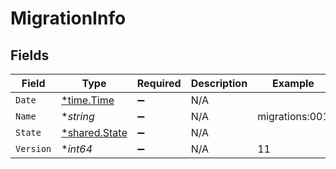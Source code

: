 # MigrationInfo


## Fields

| Field                                                | Type                                                 | Required                                             | Description                                          | Example                                              |
| ---------------------------------------------------- | ---------------------------------------------------- | ---------------------------------------------------- | ---------------------------------------------------- | ---------------------------------------------------- |
| `Date`                                               | [*time.Time](https://pkg.go.dev/time#Time)           | :heavy_minus_sign:                                   | N/A                                                  |                                                      |
| `Name`                                               | **string*                                            | :heavy_minus_sign:                                   | N/A                                                  | migrations:001                                       |
| `State`                                              | [*shared.State](../../../pkg/models/shared/state.md) | :heavy_minus_sign:                                   | N/A                                                  |                                                      |
| `Version`                                            | **int64*                                             | :heavy_minus_sign:                                   | N/A                                                  | 11                                                   |